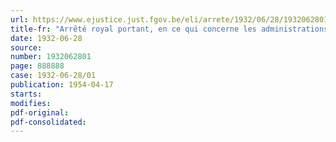 ```yaml
---
url: https://www.ejustice.just.fgov.be/eli/arrete/1932/06/28/1932062801/justel
title-fr: "Arrêté royal portant, en ce qui concerne les administrations centrales de l'Etat, des mesures complémentaires d'exécution de l'article 4 de la loi du 28 juin 1932 sur l'emploi des langues en matière administrative"
date: 1932-06-28
source:
number: 1932062801
page: 888888
case: 1932-06-28/01
publication: 1954-04-17
starts:
modifies:
pdf-original:
pdf-consolidated:
---
```


